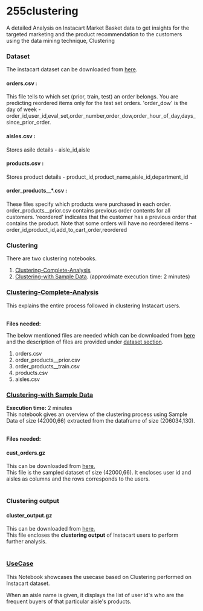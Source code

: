 # 255clustering
A detailed Analysis on Instacart Market Basket data to get insights for the targeted marketing and the product recommendation to the customers using the data mining technique, Clustering

<h3 id="dataset"> Dataset </h3>

The instacart dataset can be downloaded from <a href="https://www.instacart.com/datasets/grocery-shopping-2017">here</a>.

#### orders.csv : 
This file tells to which set (prior, train, test) an order belongs. You are predicting reordered items only for the test set orders. 'order_dow' is the day of week -  order_id,user_id,eval_set,order_number,order_dow,order_hour_of_day,days_since_prior_order.

#### aisles.csv : 
Stores asile details - aisle_id,aisle

#### products.csv : 
Stores product details - product_id,product_name,aisle_id,department_id

#### order_products__*.csv : 
These files specify which products were purchased in each order. order_products__prior.csv contains previous order contents for all customers. 'reordered' indicates that the customer has a previous order that contains the product. Note that some orders will have no reordered items - order_id,product_id,add_to_cart_order,reordered

### Clustering
There are two clustering notebooks.
<ol>
  <li><a href="Clustering-Complete-Analysis.ipynb">Clustering-Complete-Analysis</a></li>
  <li><a href="Clustering-with%20Sample%20Data.ipynb">Clustering-with Sample Data</a>. (approximate execution time: 2 minutes)</li>
</ol>
<h3><a href="Clustering-Complete-Analysis.ipynb">Clustering-Complete-Analysis </a></h3>
This explains the entire process followed in clustering Instacart users.  <br> <br>

<b> Files needed: </b> <br>

The below mentioned files are needed which can be downloaded from <a href="https://www.instacart.com/datasets/grocery-shopping-2017">here</a> and the description of files are provided under <a href="#dataset">dataset section</a>. 
<ol>
  <li>orders.csv</li>
  <li>order_products__prior.csv</li>
  <li>order_products__train.csv</li>
  <li>products.csv</li>
  <li>aisles.csv</li>
</ol>  

<h3><a href="Clustering-with%20Sample%20Data.ipynb">Clustering-with Sample Data </a></h3>
<b>Execution time:</b> 2 minutes <br>
This notebook gives an overview of the clustering process using Sample Data of size (42000,66) extracted from the dataframe of size (206034,130). <br><br>

<b> Files needed: </b> <br>

#### cust_orders.gz
This can be downloaded from <a href="data/cust_orders.gz">here.</a> <br>
This file is the sampled dataset of size (42000,66). It encloses user id and aisles as columns and the rows corresponds to the users. <br><br>

### Clustering output
#### cluster_output.gz
This can be downloaded from <a href="data/cluster_output.gz">here.</a> <br>
This file encloses the <b>clustering output</b> of Instacart users to perform further analysis.
<br><br>

<h3><a href="Clustering-UseCase.ipynb"> UseCase </a></h3>
This Notebook showcases the usecase based on Clustering performed on Instacart dataset.

When an aisle name is given, it displays the list of user id's who are the frequent buyers of that particular aisle's products.
